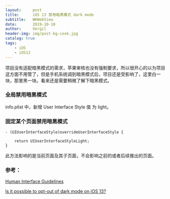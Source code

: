 ```yaml
---
layout:     post
title:      iOS 13 禁用暗黑模式 dark mode
subtitle:   WKWebView
date:       2019-10-10
author:     Vergil
header-img: img/post-bg-cook.jpg
catalog: true
tags:
    - iOS
    - iOS13
---
```


项目没有适配暗黑模式的需求，苹果审核也没有强制要求，所以很开心的以为项目这方面不用管了，但是手机系统调到暗黑模式后，项目还是受影响了，这里白一块，那里黑一块。看来还是需要稍微了解下暗黑模式。

### 全局禁用暗黑模式

info.plist 中，新增 User Interface Style 值 为 light。

### 固定某个页面禁用暗黑模式

```
- (UIUserInterfaceStyle)overrideUserInterfaceStyle {

    return UIUserInterfaceStyleLight;
}
```

此方法影响的是当前页面及其子页面，不会影响之前的或者后续推出的页面。

### 参考：

[Human Interface Guidelines
](https://developer.apple.com/design/human-interface-guidelines/ios/visual-design/dark-mode/)

[Is it possible to opt-out of dark mode on iOS 13?](https://stackoverflow.com/questions/56537855/is-it-possible-to-opt-out-of-dark-mode-on-ios-13)